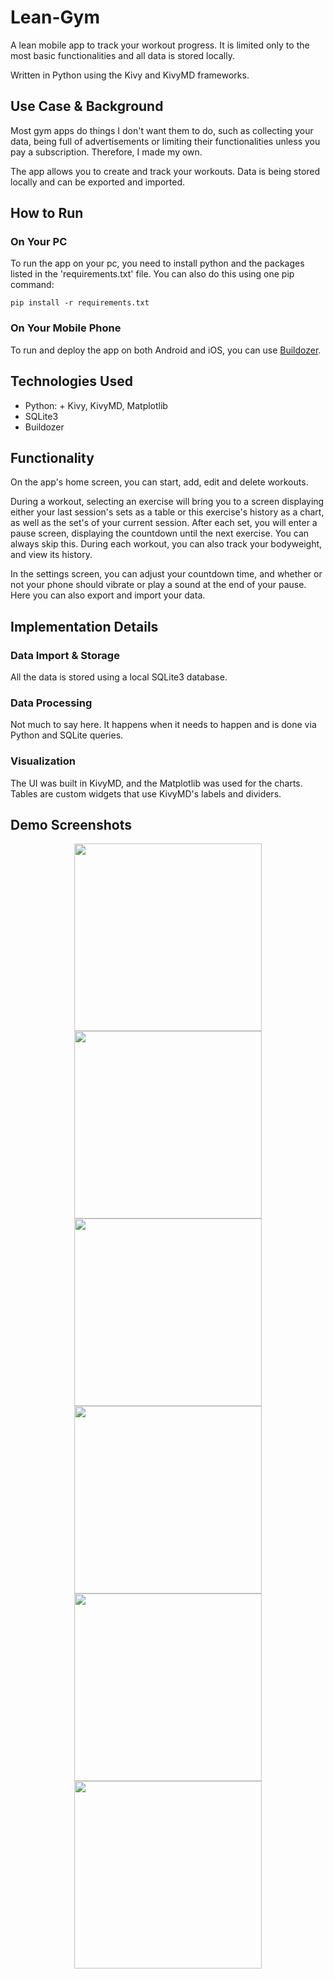 # Lean-Gym

A lean mobile app to track your workout progress. It is limited only to the most basic functionalities and all data is stored locally.

Written in Python using the Kivy and KivyMD frameworks.


## Use Case \& Background

Most gym apps do things I don't want them to do, such as collecting your data, being full of advertisements or limiting their functionalities unless you pay a subscription. Therefore, I made my own.

The app allows you to create and track your workouts. Data is being stored locally and can be exported and imported.


## How to Run

### On Your PC

To run the app on your pc, you need to install python and the packages listed in the 'requirements.txt' file. You can also do this using one pip command:
```
pip install -r requirements.txt
```

### On Your Mobile Phone

To run and deploy the app on both Android and iOS, you can use [Buildozer](https://github.com/iamklager/personal_finance_dashboard).


## Technologies Used

- Python: + Kivy, KivyMD, Matplotlib
- SQLite3
- Buildozer

## Functionality

On the app's home screen, you can start, add, edit and delete workouts.

During a workout, selecting an exercise will bring you to a screen displaying either your last session's sets as a table or this exercise's history as a chart, as well as the set's of your current session. After each set, you will enter a pause screen, displaying the countdown until the next exercise. You can always skip this. During each workout, you can also track your bodyweight, and view its history.

In the settings screen, you can adjust your countdown time, and whether or not your phone should vibrate or play a sound at the end of your pause. Here you can also export and import your data.


## Implementation Details

### Data Import \& Storage

All the data is stored using a local SQLite3 database.

### Data Processing

Not much to say here. It happens when it needs to happen and is done via Python and SQLite queries.

### Visualization

The UI was built in KivyMD, and the Matplotlib was used for the charts. Tables are custom widgets that use KivyMD's labels and dividers.


## Demo Screenshots

<p align = "center">
  <img src = ".github/screenshot_1.png" width = "300" />
  <img src = ".github/screenshot_2.png" width = "300" />
  <img src = ".github/screenshot_3.png" width = "300" />
  <br>
  <img src = ".github/screenshot_4.png" width = "300" />
  <img src = ".github/screenshot_5.png" width = "300" />
  <img src = ".github/screenshot_6.png" width = "300" />
</p>
